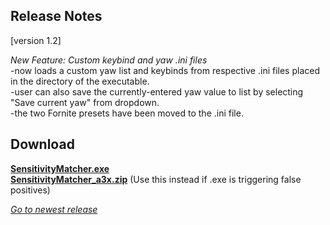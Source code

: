 ## Release Notes

[version 1.2] 

_New Feature: Custom keybind and yaw .ini files_ \
-now loads a custom yaw list and keybinds from respective .ini files placed in the directory of the executable. \
-user can also save the currently-entered yaw value to list by selecting "Save current yaw" from dropdown. \
-the two Fornite presets have been moved to the .ini file.

## Download

[**SensitivityMatcher.exe**](https://github.com/KovaaK/SensitivityMatcher/releases/download/1.2/SensitivityMatcher.exe) \
[**SensitivityMatcher_a3x.zip**](https://github.com/KovaaK/SensitivityMatcher/releases/download/1.2/SensitivityMatcher_a3x.zip) (Use this instead if .exe is triggering false positives)

[_Go to newest release_](https://github.com/KovaaK/SensitivityMatcher/releases/latest)
